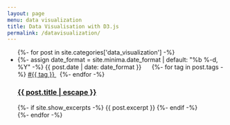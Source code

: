 ```yaml
---
layout: page
menu: data visualization
title: Data Visualisation with D3.js
permalink: /datavisualization/
---
```


<ul class="post-list">
    {%- for post in site.categories['data_visualization'] -%}
    <li>
        {%- assign date_format = site.minima.date_format | default: "%b %-d, %Y" -%}
        <span class="post-meta">
            {{ post.date | date: date_format }}
        </span>
        <span class="post-meta" style="padding-left: 20px;">
          {%- for tag in post.tags -%}
            <a href="/t/{{ tag | downcase | replace: ' ', '-' }}">
              #{{ tag }}
            </a>&nbsp;
          {%- endfor -%}
        </span>
        <h3>
            <a class="post-link" href="{{ post.url | relative_url }}">
                {{ post.title | escape }}
            </a>
        </h3>
        {%- if site.show_excerpts -%}
            {{ post.excerpt }}
        {%- endif -%}
    </li>
    {%- endfor -%}
</ul>
